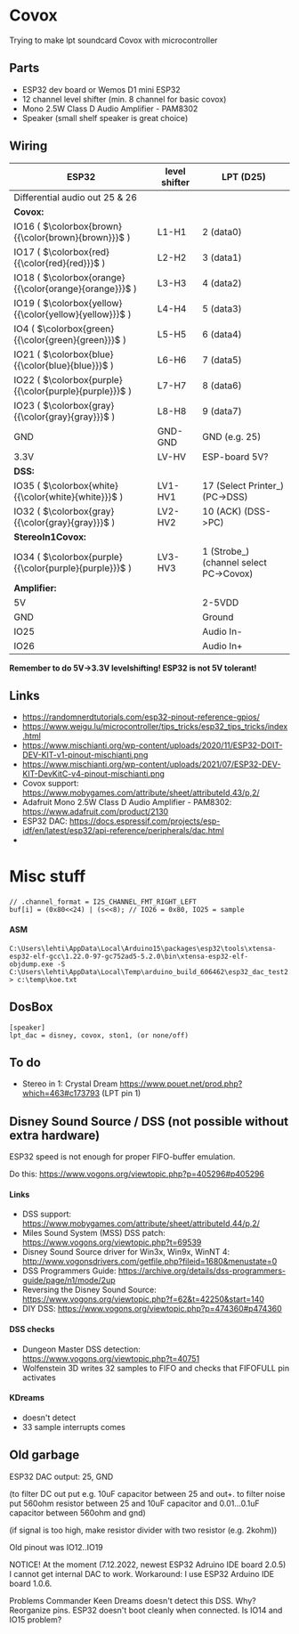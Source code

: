 
# Covox
Trying to make lpt soundcard Covox with microcontroller

## Parts

- ESP32 dev board or Wemos D1 mini ESP32
- 12 channel level shifter (min. 8 channel for basic covox)
- Mono 2.5W Class D Audio Amplifier - PAM8302
- Speaker (small shelf speaker is great choice)

## Wiring

ESP32 | level shifter | LPT (D25)
--- | --- | ---
Differential audio out 25 & 26 | |
**Covox:** | |
IO16 ( $\colorbox{brown}{{\color{brown}{brown}}}$ ) | L1-H1 | 2 (data0)
IO17 ( $\colorbox{red}{{\color{red}{red}}}$ ) | L2-H2 | 3 (data1)
IO18 ( $\colorbox{orange}{{\color{orange}{orange}}}$ ) | L3-H3 | 4 (data2)
IO19 ( $\colorbox{yellow}{{\color{yellow}{yellow}}}$ ) | L4-H4 | 5 (data3)
IO4  ( $\colorbox{green}{{\color{green}{green}}}$ ) | L5-H5 | 6 (data4)
IO21 ( $\colorbox{blue}{{\color{blue}{blue}}}$ ) | L6-H6  | 7 (data5)
IO22 ( $\colorbox{purple}{{\color{purple}{purple}}}$ ) | L7-H7 | 8 (data6)
IO23 ( $\colorbox{gray}{{\color{gray}{gray}}}$ ) | L8-H8 | 9 (data7)
GND | GND-GND | GND (e.g. 25)
3.3V | LV-HV | ESP-board 5V?
**DSS:** | 
IO35 ( $\colorbox{white}{{\color{white}{white}}}$ ) | LV1-HV1 | 17 (Select Printer_) (PC->DSS)
IO32 ( $\colorbox{gray}{{\color{gray}{gray}}}$ ) | LV2-HV2 | 10 (ACK) (DSS->PC)
**StereoIn1Covox:** | 
IO34 ( $\colorbox{purple}{{\color{purple}{purple}}}$ ) | LV3-HV3 | 1 (Strobe_) (channel select PC->Covox)
**Amplifier:** |
5V | | 2-5VDD
GND | | Ground
IO25 | | Audio In-
IO26 | | Audio In+

**Remember to do 5V->3.3V levelshifting! ESP32 is not 5V tolerant!**

## Links
- https://randomnerdtutorials.com/esp32-pinout-reference-gpios/
- https://www.weigu.lu/microcontroller/tips_tricks/esp32_tips_tricks/index.html
- https://www.mischianti.org/wp-content/uploads/2020/11/ESP32-DOIT-DEV-KIT-v1-pinout-mischianti.png
- https://www.mischianti.org/wp-content/uploads/2021/07/ESP32-DEV-KIT-DevKitC-v4-pinout-mischianti.png
- Covox support: https://www.mobygames.com/attribute/sheet/attributeId,43/p,2/
- Adafruit Mono 2.5W Class D Audio Amplifier - PAM8302: https://www.adafruit.com/product/2130
- ESP32 DAC: https://docs.espressif.com/projects/esp-idf/en/latest/esp32/api-reference/peripherals/dac.html
- 
# Misc stuff

###
```
// .channel_format = I2S_CHANNEL_FMT_RIGHT_LEFT
buf[i] = (0x80<<24) | (s<<8); // IO26 = 0x80, IO25 = sample
```

#### ASM
```
C:\Users\lehti\AppData\Local\Arduino15\packages\esp32\tools\xtensa-esp32-elf-gcc\1.22.0-97-gc752ad5-5.2.0\bin\xtensa-esp32-elf-objdump.exe -S C:\Users\lehti\AppData\Local\Temp\arduino_build_606462\esp32_dac_test2.ino.elf > c:\temp\koe.txt
```

## DosBox
```
[speaker]
lpt_dac = disney, covox, ston1, (or none/off)
```

## To do
- Stereo in 1: Crystal Dream https://www.pouet.net/prod.php?which=463#c173793 (LPT pin 1)


## Disney Sound Source / DSS (not possible without extra hardware)

ESP32 speed is not enough for proper FIFO-buffer emulation.

Do this:
https://www.vogons.org/viewtopic.php?p=405296#p405296

#### Links
- DSS support: https://www.mobygames.com/attribute/sheet/attributeId,44/p,2/
- Miles Sound System (MSS) DSS patch: https://www.vogons.org/viewtopic.php?t=69539
- Disney Sound Source driver for Win3x, Win9x, WinNT 4: http://www.vogonsdrivers.com/getfile.php?fileid=1680&menustate=0
- DSS Programmers Guide: https://archive.org/details/dss-programmers-guide/page/n1/mode/2up
- Reversing the Disney Sound Source: https://www.vogons.org/viewtopic.php?f=62&t=42250&start=140
- DIY DSS: https://www.vogons.org/viewtopic.php?p=474360#p474360

#### DSS checks
- Dungeon Master DSS detection: https://www.vogons.org/viewtopic.php?t=40751
- Wolfenstein 3D writes 32 samples to FIFO and checks that FIFOFULL pin activates


#### KDreams
- doesn't detect
- 33 sample interrupts comes


## Old garbage

ESP32 DAC output: 25, GND

(to filter DC out put e.g. 10uF capacitor between 25 and out+. to filter noise put 560ohm resistor between 25 and 10uF capacitor and 0.01...0.1uF capacitor between 560ohm and gnd)

(if signal is too high, make resistor divider with two resistor (e.g. 2kohm))

Old pinout was IO12..IO19

NOTICE!
At the moment (7.12.2022, newest ESP32 Adruino IDE board 2.0.5) I cannot get internal DAC to work. Workaround: I use ESP32 Arduino IDE board 1.0.6.

Problems
Commander Keen Dreams doesn't detect this DSS. Why?
Reorganize pins. ESP32 doesn't boot cleanly when connected. Is IO14 and IO15 problem?
